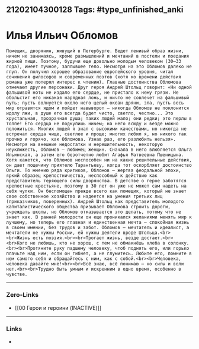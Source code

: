 21202104300128
Tags: #type_unfinished_anki
---
# Илья Ильич Обломов

    Помещик, дворянин, живущий в Петербурге. Ведет ленивый образ жизни, ничем не занимаясь, кроме размышлений и мечтаний в постели и поедания жирной пищи. Поэтому, будучи еще довольно молодым человеком (30—33 года), имеет тучное, заплывшее тело. Несмотря на это Обломов далеко не глуп. Он получил хорошее образование европейского уровня, читал сочинения философов и современных поэтов (хотя ко времени действия романа уже потерял интерес к чтению). Главные достоинства Обломова отмечают другие персонажи. Друг героя Андрей Штольц говорит: «Ни одной фальшивой ноты не издало его сердце, не пристало к нему грязи. Не обольстит его никакая нарядная ложь, и ничто не совлечет на фальшивый путь; пусть волнуется около него целый океан дряни, зла, пусть весь мир отравится ядом и пойдет навыворот — никогда Обломов не поклонится идолу лжи, в душе его всегда будет чисто, светло, честно... Это хрустальная, прозрачная душа; таких людей мало; они редки; это перлы в толпе! Его сердца не подкупишь ничем; на него всюду и везде можно положиться. Многих людей я знал с высокими качествами, но никогда не встречал сердца чище, светлее и проще; многих любил я, но никого так прочно и горячо, как Обломова. Узнав раз, его разлюбить нельзя». Несмотря на внешние недостатки и нерешительность, некоторую неуклюжесть, Обломов — любимец женщин. Сначала в него влюбляется Ольга Ильинская, а затем его безотчетно любит Агафья Матвеевна Пшеницына. Хотя кажется, что Обломов неспособен ни на какие решительные действия, он дает пощечину приятелю Тарантьеву, когда тот оскорбляет достоинство Ольги. По мнению ряда критиков, Обломов — жертва феодальной эпохи, яркий образец крепостничества, неспособный к действию как представитель теряющего силы дворянства. В детстве о герое заботятся крепостные крестьяне, поэтому в 30 лет он уже не может сам надеть на себя чулки. Он беспомощен прежде всего как помещик, который не знает свое собственное хозяйство и надеется на умения третьих лиц (приказчиков, поверенных). Андрей Штольц как представитель молодого капиталистического общества призывает Обломова строить дороги, учреждать школы, но Обломов отказывается это делать, потому что не знает как. В ранней молодости он еще проникался желаниями менять мир к лучшему, но теперь его главная и единственная мечта — спокойная жизнь в своем имении, без трудов и забот. Обломов — мечтатель и идеалист, а мечтатели не нужны России, ей нужны деятели вроде Штольца.<br><br>Жизнь есть поэзия.<br><br>Трогает жизнь, везде достает.<br><br>Кого не любишь, кто не хорош, с тем не обмакнёшь хлеба в солонку.<br><br>Протяните руку падшему человеку, чтоб поднять его, или горько плачьте над ним, если он гибнет, а не глумитесь. Любите его, помните в нем самого себя и обращайтесь с ним, как с собой.<br><br>Человека, человека давайте мне!<br><br>Всё знаю, всё понимаю — но силы и воли нет.<br><br>Трудно быть умным и искренним в одно время, особенно в чувстве.

---
### Zero-Links
- [[00 Герои и героини (INACTIVE)]]
---
### Links
-